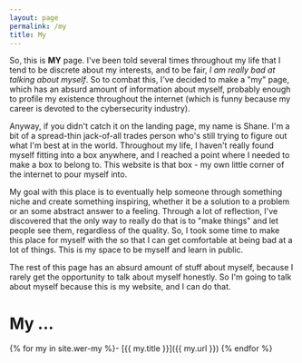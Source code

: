 ```yaml
---
layout: page
permalink: /my
title: My
---
```

So, this is **MY** page. I've been told several times throughout my life that I tend to be discrete about my interests, and to be fair, *I am really bad at talking about myself*. So to combat this, I've decided to make a "my" page, which has an absurd amount of information about myself, probably enough to profile my existence throughout the internet (which is funny because my career is devoted to the cybersecurity industry).

Anyway, if you didn't catch it on the landing page, my name is Shane. I'm a bit of a spread-thin jack-of-all trades person who's still trying to figure out what I'm best at in the world. Throughout my life, I haven't really found myself fitting into a box anywhere, and I reached a point where I needed to make a box to belong to. This website is that box - my own little corner of the internet to pour myself into.

My goal with this place is to eventually help someone through something niche and create something inspiring, whether it be a solution to a problem or an some abstract answer to a feeling. Through a lot of reflection, I've discovered that the only way to really do that is to "make things" and let people see them, regardless of the quality. So, I took some time to make this place for myself with the so that I can get comfortable at being bad at a lot of things. This is my space to be myself and learn in public.

The rest of this page has an absurd amount of stuff about myself, because I rarely get the opportunity to talk about myself honestly. So I'm going to talk about myself because this is my website, and I can do that.

# My ...
{% for my in site.wer-my %}- [{{ my.title }}]({{ my.url }})
{% endfor %}